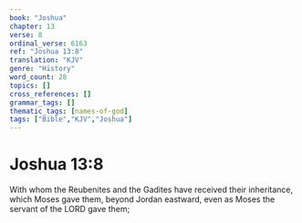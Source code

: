 ```yaml
---
book: "Joshua"
chapter: 13
verse: 8
ordinal_verse: 6163
ref: "Joshua 13:8"
translation: "KJV"
genre: "History"
word_count: 28
topics: []
cross_references: []
grammar_tags: []
thematic_tags: [names-of-god]
tags: ["Bible","KJV","Joshua"]
---
```


# Joshua 13:8

With whom the Reubenites and the Gadites have received their inheritance, which Moses gave them, beyond Jordan eastward, even as Moses the servant of the LORD gave them;
